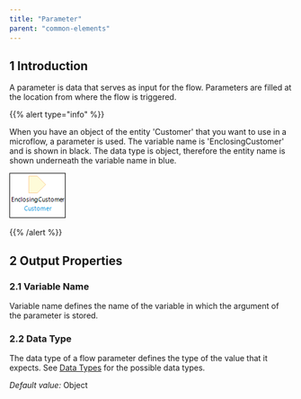 ```yaml
---
title: "Parameter"
parent: "common-elements"
---
```


## 1 Introduction

A parameter is data that serves as input for the flow. Parameters are filled at the location from where the flow is triggered.

{{% alert type="info" %}}

When you have an object of the entity 'Customer' that you want to use in a microflow, a parameter is used. The variable name is 'EnclosingCustomer' and is shown in black. The data type is object, therefore the entity name is shown underneath the variable name in blue.

![](attachments/819203/917903.png)

{{% /alert %}}

## 2 Output Properties

### 2.1 Variable Name

Variable name defines the name of the variable in which the argument of the parameter is stored.

### 2.2 Data Type

The data type of a flow parameter defines the type of the value that it expects. See [Data Types](data-types) for the possible data types.

_Default value:_ Object
